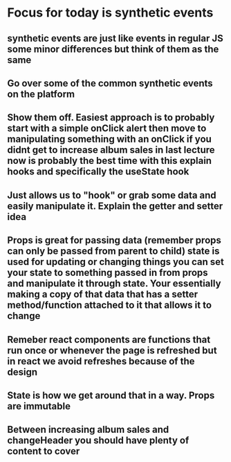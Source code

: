 # Focus for today is synthetic events

## synthetic events are just like events in regular JS some minor differences but think of them as the same 

## Go over some of the common synthetic events on the platform 

## Show them off. Easiest approach is to probably start with a simple onClick alert then move to manipulating something with an onClick if you didnt get to increase album sales in last lecture now is probably the best time with this explain hooks and specifically the useState hook 

## Just allows us to "hook" or grab some data and easily manipulate it. Explain the getter and setter idea

## Props is great for passing data (remember props can only be passed from parent to child) state is used for updating or changing things you can set your state to something passed in from props and manipulate it through state. Your essentially making a copy of that data that has a setter method/function attached to it that allows it to change 

## Remeber react components are functions that run once or whenever the page is refreshed but in react we avoid refreshes because of the design 

## State is how we get around that in a way. Props are immutable 

## Between increasing album sales and changeHeader you should have plenty of content to cover 

